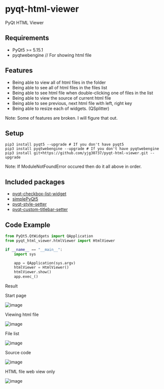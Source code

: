 # pyqt-html-viewer
PyQt HTML Viewer 

## Requirements
* PyQt5 >= 5.15.1
* pyqtwebengine // For showing html file

## Features
* Being able to view all of html files in the folder
* Being able to see all of html files in the files list
* Being able to see html file when double-clicking one of files in the list 
* Being able to view the source of current html file
* Being able to see previous, next html file with left, right key
* Being able to resize each of widgets. (QSplitter)

Note: Some of features are broken. I will figure that out.

## Setup
```
pip3 install pyqt5 --upgrade # If you don't have pyqt5
pip3 install pyqtwebengine --upgrade # If you don't have pyqtwebengine
pip3 install git+https://github.com/yjg30737/pyqt-html-viewer.git --upgrade
```
Note: If ModuleNotFoundError occured then do it all above in order.

## Included packages
* <a href="https://github.com/yjg30737/pyqt-checkbox-list-widget.git">pyqt-checkbox-list-widget</a>
* <a href="https://github.com/yjg30737/simplePyQt5.git">simplePyQt5</a>
* <a href="https://github.com/yjg30737/pyqt-style-setter.git">pyqt-style-setter</a>
* <a href="https://github.com/yjg30737/pyqt-custom-titlebar-setter.git">pyqt-custom-titlebar-setter</a>

## Code Example
```python
from PyQt5.QtWidgets import QApplication
from pyqt_html_viewer.htmlViewer import HtmlViewer

if __name__ == "__main__":
    import sys

    app = QApplication(sys.argv)
    htmlViewer = HtmlViewer()
    htmlViewer.show()
    app.exec_()
```

Result

Start page

![image](https://user-images.githubusercontent.com/55078043/145768616-99853ea0-10ef-49fb-97ef-5a54e5fab79e.png)

Viewing html file

![image](https://user-images.githubusercontent.com/55078043/145768743-47d43a7f-8294-490c-9dd3-386376e086da.png)

File list

![image](https://user-images.githubusercontent.com/55078043/145768850-78661206-de06-497d-ac4f-ecd621b68b2a.png)

Source code

![image](https://user-images.githubusercontent.com/55078043/145768928-c2dbadb7-3498-4dfb-ade7-bcdd370ce2eb.png)

HTML file web view only

![image](https://user-images.githubusercontent.com/55078043/145769084-ed38eca6-1306-41e9-b594-571e11a2d4a1.png)


